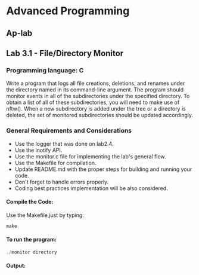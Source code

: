 # Advanced Programming 
## Ap-lab
## Lab 3.1 - File/Directory Monitor
### Programming language: C


Write a program that logs all file creations, deletions, and renames under the directory named in its command-line argument. The program should monitor events in all of the subdirectories under the specified directory. To obtain a list of all of these subdirectories, you will need to make use of nftw(). When a new subdirectory is added under the tree or a directory is deleted, the set of monitored subdirectories should be updated accordingly.


### General Requirements and Considerations

- Use the logger that was done on lab2.4.
- Use the inotify API.
- Use the monitor.c file for implementing the lab's general flow.
- Use the Makefile for compilation.
- Update README.md with the proper steps for building and running your code.
- Don't forget to handle errors properly.
- Coding best practices implementation will be also considered.

#### Compile the Code:
Use the Makefile,just by typing:
```c
make
```

#### To run the program:
```c
./monitor directory
```

#### Output:
